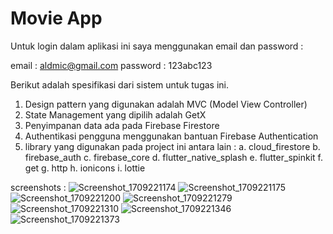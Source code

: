 # Movie App

Untuk login dalam aplikasi ini saya menggunakan email dan password : 

email : aldmic@gmail.com
password : 123abc123

Berikut adalah spesifikasi dari sistem untuk tugas ini. 

1. Design pattern yang digunakan adalah MVC (Model View Controller)
2. State Management yang dipilih adalah GetX 
3. Penyimpanan data ada pada Firebase Firestore
4. Authentikasi pengguna menggunakan bantuan Firebase Authentication
5. library yang digunakan pada project ini antara lain : 
a. cloud_firestore
b. firebase_auth
c. firebase_core
d. flutter_native_splash
e. flutter_spinkit
f. get
g. http
h. ionicons
i. lottie

screenshots : 
![Screenshot_1709221174](https://github.com/refotp/movie_app/assets/87237534/2d77de5d-d21b-440c-a24d-d1418fa57f82)
![Screenshot_1709221175](https://github.com/refotp/movie_app/assets/87237534/b66ce17f-d66c-42fb-9b2d-21087cd12bd6)
![Screenshot_1709221200](https://github.com/refotp/movie_app/assets/87237534/24e4ebd4-6ce9-4643-b14e-7fc1eea558cc)
![Screenshot_1709221279](https://github.com/refotp/movie_app/assets/87237534/da0c947c-77cf-4843-a1b1-85641cb03e8f)
![Screenshot_1709221310](https://github.com/refotp/movie_app/assets/87237534/97dff48a-0d19-467d-b35f-e0fab1dfa4b8)
![Screenshot_1709221346](https://github.com/refotp/movie_app/assets/87237534/aaab7cc8-7698-4299-9ab3-cdbd1f6c3d52)
![Screenshot_1709221373](https://github.com/refotp/movie_app/assets/87237534/532995b3-6a67-4e8d-9e1b-79d0c851dbaa)
